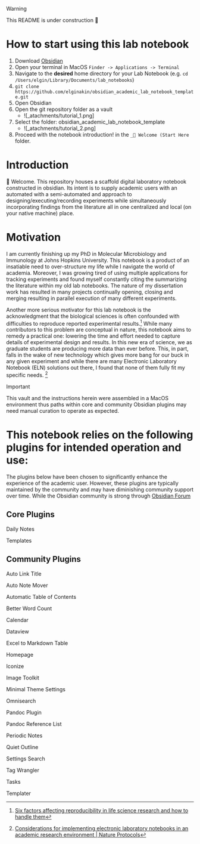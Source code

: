 


> [!WARNING] 
> This README is under construction 🚧

# How to start using this lab notebook 

1. Download [Obsidian](https://obsidian.md/)
2. Open your terminal in MacOS `Finder -> Applications -> Terminal`
3. Navigate to the **desired** home directory for your Lab Notebook (e.g. `cd /Users/elgin/Library/Documents/lab_notebooks`) 
4. `git clone https://github.com/elginakin/obsidian_academic_lab_notebook_template.git`
5. Open Obsidian 
6. Open the git repository folder as a vault 
	- ![_atachments/tutorial_1.png]
7. Select the folder: obsidian_academic_lab_notebook_template 
	- ![_atachments/tutorial_2.png]
8. Proceed with the notebook introduction! in the `_🎉 Welcome (Start Here` folder. 

# Introduction 

👋 Welcome. This repository houses a scaffold digital laboratory notebook constructed in obsidian. Its intent is to supply academic users with an automated with a semi-automated and approach to designing/executing/recording experiments while simultaneously incorporating findings from the literature all in one centralized and local (on your native machine) place. 
# Motivation 

I am currently finishing up my PhD in Molecular Microbiology and Immunology at Johns Hopkins University. This notebook is a product of an insatiable need to over-structure my life while I navigate the world of academia. Moreover, I was growing tired of using multiple applications for tracking experiments and found myself constantly citing the summarizing the literature within my old lab notebooks. The nature of my dissertation work has resulted in many projects continually opening, closing and merging resulting in parallel execution of many different experiments.  

Another more serious motivator for this lab notebook is the acknowledgment that the biological sciences is often confounded with difficulties to reproduce reported experimental results.[^1] While many contributors to this problem are conceptual in nature, this notebook aims to remedy a practical one: lowering the time and effort needed to capture details of experimental design and results. In this new era of science, we as graduate students are producing more data than ever before. This, in part, falls in the wake of new technology which gives more bang for our buck in any given experiment and while there are many Electronic Laboratory Notebook (ELN) solutions out there, I found that none of them fully fit my specific needs. [^2]


> [!IMPORTANT]
> This vault and the instructions herein were assembled in a MacOS environment thus paths within core and community Obsidian plugins may need manual curation to operate as expected.


# This notebook relies on the following plugins for intended operation and use: 

The plugins below have been chosen to significantly enhance the experience  of the academic user. However, these plugins are typically maintained by the community and may have diminishing community support over time. While the Obsidian community is strong through [Obsidian Forum](https://forum.obsidian.md/) 

## Core Plugins

Daily Notes

Templates

## Community Plugins

Auto Link Title 

Auto Note Mover

Automatic Table of Contents

Better Word Count

Calendar 

Dataview 

Excel to Markdown Table

Homepage

Iconize

Image Toolkit 

Minimal Theme Settings

Omnisearch

Pandoc Plugin

Pandoc Reference List

Periodic Notes

Quiet Outline

Settings Search

Tag Wrangler

Tasks

Templater


[^1]: [Six factors affecting reproducibility in life science research and how to handle them](https://www.nature.com/articles/d42473-019-00004-y#:~:text=The%20reproducibility%20problem,research%20is%20often%20not%20reproducible.)

[^2]: [Considerations for implementing electronic laboratory notebooks in an academic research environment \| Nature Protocols](https://www.nature.com/articles/s41596-021-00645-8)
